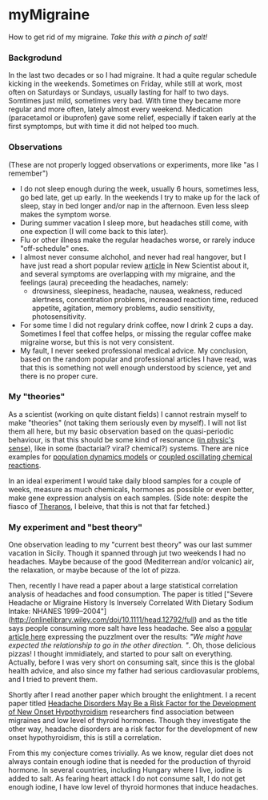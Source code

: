 # myMigraine
How to get rid of my migraine. _Take this with a pinch of salt!_

### Backgrodund  

In the last two decades or so I had migraine. It had a quite regular schedule kicking in the weekends. Sometimes on Friday, while still at work, most often on Saturdays or Sundays, usually lasting for half to two days. Somtimes just mild, sometimes very bad. With time they became more regular and more often, lately almost every weekend. Medication (paracetamol or ibuprofen) gave some relief, especially if taken early at the first symptomps, but with time it did not helped too much.

### Observations

(These are not properly logged observations or experiments, more like "as I remember")

- I do not sleep enough during the week, usually 6 hours, sometimes less, go bed late, get up early. In the weekends I try to make up for the lack of sleep, stay in bed longer and/or nap in the afternoon. Even less sleep makes the symptom worse.
- During summer vacation I sleep more, but headaches still come, with one expection (I will come back to this later). 
- Flu or other illness make the regular headaches worse, or rarely induce "off-schedule" ones.
- I almost never consume alchohol, and never had real hangover, but I have just read a short popular review [article](https://www.newscientist.com/article/mg23231040-800-hung-over-what-science-says-about-why-you-feel-so-rough/) in New Scientist about it, and several symptoms are overlapping with my migraine, and the feelings (aura) preceeding the headaches, namely:
  - drowsiness, sleepiness, headache, nausea, weakness, reduced alertness, concentration problems, increased reaction time, reduced appetite, agitation, memory problems, audio sensitivity, photosensitivity.
- For some time I did not regulary drink coffee, now I drink 2 cups a day. Sometimes I feel that coffee helps, or missing the regular coffee make migraine worse, but this is not very consistent.
- My fault, I never seeked professional medical advice. My conclusion, based on the random popular and professional articles I have read, was that this is something not well enough understood by science, yet and there is no proper cure.

### My "theories" 

As a scientist (working on quite distant fields) I cannot restrain myself to make "theories" (not taking them seriously even by myself). I will not list them all here, but my basic observation based on the quasi-periodic behaviour, is that this should be some kind of resonance ([in physic's sense](https://en.wikipedia.org/wiki/Resonance)), like in some (bactarial? viral? chemical?) systems. There are nice examples for [population dynamics models](https://en.wikipedia.org/wiki/Lotka%E2%80%93Volterra_equations) or [coupled oscillating chemical reactions](https://en.wikipedia.org/wiki/Belousov%E2%80%93Zhabotinsky_reaction). 

In an ideal experiment I would take daily blood samples for a couple of weeks, measure as much chemicals, hormones as possible or even better, make gene expression analysis on each samples. (Side note: despite the fiasco of [Theranos](https://en.wikipedia.org/wiki/Theranos), I beleive, that this is not that far fetched.) 

### My experiment and "best theory"

One observation leading to my "current best theory" was our last summer vacation in Sicily. Though it spanned through jut two weekends I had no headaches. Maybe because of the good (Mediterrean and/or volcanic) air, the relaxation, or maybe because of the lot of pizza. 

Then, recently I have read a paper about a large statistical correlation analysis of headaches and food consumption. The paper is titled ["Severe Headache or Migraine History Is Inversely Correlated With Dietary Sodium Intake: NHANES 1999–2004"] (http://onlinelibrary.wiley.com/doi/10.1111/head.12792/full) and as the title says people consuming more salt have less headache. See also a [popular article here](https://www.newscientist.com/article/mg23130873-400-does-eating-more-salt-prevent-migraines-and-severe-headaches/) expressing the puzzlment over the results: _"We might have expected the relationship to go in the other direction. "_. Oh, those delicious pizzas! I thought immidiately, and started to pour salt on everything. Actually, before I was very short on consuming salt, since this is the global health advice, and also since my father had serious cardiovasular problems, and I tried to prevent them.

Shortly after I read another paper which brought the enlightment. I a recent paper titled [Headache Disorders May Be a Risk Factor for the Development of New Onset Hypothyroidism](http://onlinelibrary.wiley.com/doi/10.1111/head.12943/abstract;jsessionid=EC098B545362B57F8281B1C7103E4F12.f01t03) researchers find association between migraines and low level of thyroid hormones. Though they investigate the other way, headache disorders are a risk factor for the development of new onset hypothyroidism, this is still a correlation.

From this my conjecture comes trivially. As we know, regular diet does not always contain enough iodine that is needed for the production of thyroid hormone. In several countries, including Hungary where I live, iodine is added to salt. As fearing heart attack I do not consume salt, I do not get enough iodine, I have low level of thyroid hormones that induce headaches.
